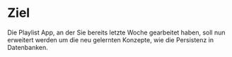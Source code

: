 # Ziel

Die Playlist App, an der Sie bereits letzte Woche gearbeitet haben, soll nun erweitert werden um die neu gelernten Konzepte, wie die Persistenz in Datenbanken.
